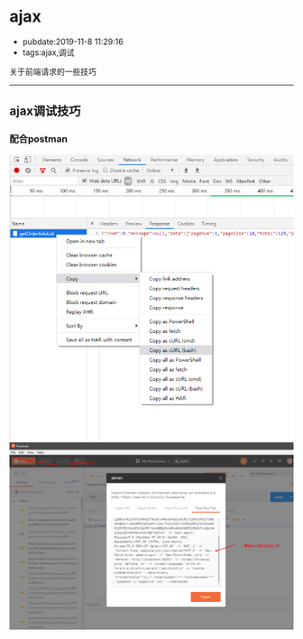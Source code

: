 # ajax

- pubdate:2019-11-8 11:29:16
- tags:ajax,调试

关于前端请求的一些技巧

---

## ajax调试技巧

### 配合postman

![复制请求信息](./img/copy-request.png)
![复制请求到postman](./img/request-import.png)
